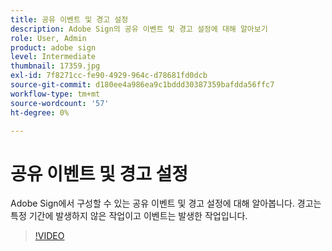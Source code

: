 ```yaml
---
title: 공유 이벤트 및 경고 설정
description: Adobe Sign의 공유 이벤트 및 경고 설정에 대해 알아보기
role: User, Admin
product: adobe sign
level: Intermediate
thumbnail: 17359.jpg
exl-id: 7f8271cc-fe90-4929-964c-d78681fd0dcb
source-git-commit: d180ee4a986ea9c1bddd30387359bafdda56ffc7
workflow-type: tm+mt
source-wordcount: '57'
ht-degree: 0%

---
```


# 공유 이벤트 및 경고 설정

Adobe Sign에서 구성할 수 있는 공유 이벤트 및 경고 설정에 대해 알아봅니다. 경고는 특정 기간에 발생하지 않은 작업이고 이벤트는 발생한 작업입니다.

>[!VIDEO](https://video.tv.adobe.com/v/17359?hidetitle=true)
